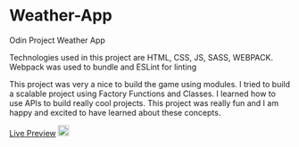 # Weather-App

Odin Project Weather App

Technologies used in this project are HTML, CSS, JS, SASS, WEBPACK.
Webpack was used to bundle and ESLint for linting

This project was very a nice to build the game using modules. I tried to build a scalable project using Factory Functions and Classes. I learned how to use APIs to build really cool projects. This project was really fun and I am happy and excited to have learned about these concepts.


<a href='https://triniluke.github.io/Weather-App/'>Live Preview</a> <img class="emoji" alt="slightly_smiling_face" height="20" width="20" src="https://github.githubassets.com/images/icons/emoji/unicode/1f642.png">